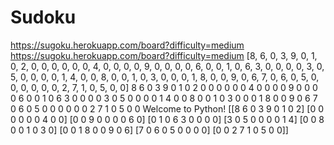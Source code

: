 # Sudoku


https://sugoku.herokuapp.com/board?difficulty=medium
https://sugoku.herokuapp.com/board?difficulty=medium
[8, 6, 0, 3, 9, 0, 1, 0, 2, 0, 0, 0, 0, 0, 0, 4, 0, 0, 0, 0, 9, 0, 0, 0, 0, 6, 0, 0, 1, 0, 6, 3, 0, 0, 0, 0, 3, 0, 5, 0, 0, 0, 0, 1, 4, 0, 0, 8, 0, 0, 1, 0, 3, 0, 0, 0, 1, 8, 0, 0, 9, 0, 6, 7, 0, 6, 0, 5, 0, 0, 0, 0, 0, 0, 2, 7, 1, 0, 5, 0, 0]
8 6 0 3 9 0 1 0 2 0 0 0 0 0 0 4 0 0 0 0 9 0 0 0 0 6 0 0 1 0 6 3 0 0 0 0 3 0 5 0 0 0 0 1 4 0 0 8 0 0 1 0 3 0 0 0 1 8 0 0 9 0 6 7 0 6 0 5 0 0 0 0 0 0 2 7 1 0 5 0 0
Welcome to Python!
[[8 6 0 3 9 0 1 0 2]
 [0 0 0 0 0 0 4 0 0]
 [0 0 9 0 0 0 0 6 0]
 [0 1 0 6 3 0 0 0 0]
 [3 0 5 0 0 0 0 1 4]
 [0 0 8 0 0 1 0 3 0]
 [0 0 1 8 0 0 9 0 6]
 [7 0 6 0 5 0 0 0 0]
 [0 0 2 7 1 0 5 0 0]]
